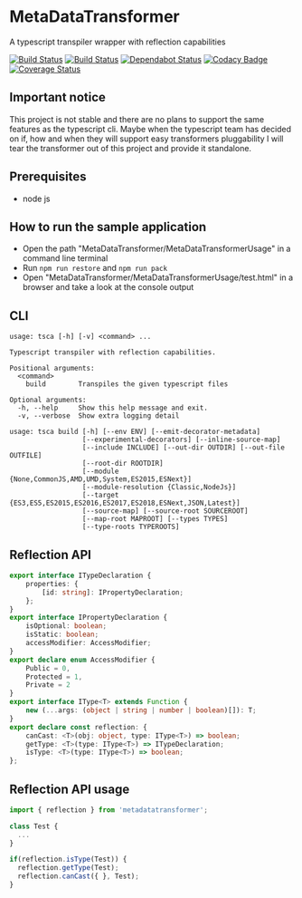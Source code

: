 # MetaDataTransformer

A typescript transpiler wrapper with reflection capabilities

[![Build Status](https://travis-ci.com/NtFreX/MetaDataTransformer.svg?branch=master)](https://travis-ci.com/NtFreX/MetaDataTransformer)
[![Build Status](https://dev.azure.com/ntfrex/MetaDataTransformer/_apis/build/status/NtFreX.MetaDataTransformer?branchName=master)](https://dev.azure.com/ntfrex/MetaDataTransformer/_build/latest?definitionId=1&branchName=master)
[![Dependabot Status](https://api.dependabot.com/badges/status?host=github&repo=NtFreX/MetaDataTransformer)](https://dependabot.com)
[![Codacy Badge](https://api.codacy.com/project/badge/Grade/ea59fba98f0d45288ed1a13d11c24049)](https://www.codacy.com/app/ntfrex/MetaDataTransformer?utm_source=github.com&amp;utm_medium=referral&amp;utm_content=NtFreX/MetaDataTransformer&amp;utm_campaign=Badge_Grade)
[![Coverage Status](https://coveralls.io/repos/github/NtFreX/MetaDataTransformer/badge.svg?branch=master)](https://coveralls.io/github/NtFreX/MetaDataTransformer?branch=master)

## Important notice

This project is not stable and there are no plans to support the same features as the typescript cli. Maybe when the typescript team has decided on if, how and when they will support easy transformers pluggability I will tear the transformer out of this project and provide it standalone.

## Prerequisites

*   node js

## How to run the sample application

*   Open the path "MetaDataTransformer/MetaDataTransformerUsage" in a command line terminal
*   Run `npm run restore` and `npm run pack`
*   Open "MetaDataTransformer/MetaDataTransformerUsage/test.html" in a browser and take a look at the console output

## CLI

```console
usage: tsca [-h] [-v] <command> ...

Typescript transpiler with reflection capabilities.

Positional arguments:
  <command>
    build        Transpiles the given typescript files

Optional arguments:
  -h, --help     Show this help message and exit.
  -v, --verbose  Show extra logging detail
  
usage: tsca build [-h] [--env ENV] [--emit-decorator-metadata]
                  [--experimental-decorators] [--inline-source-map]
                  [--include INCLUDE] [--out-dir OUTDIR] [--out-file OUTFILE]
                  [--root-dir ROOTDIR]
                  [--module {None,CommonJS,AMD,UMD,System,ES2015,ESNext}]
                  [--module-resolution {Classic,NodeJs}]
                  [--target {ES3,ES5,ES2015,ES2016,ES2017,ES2018,ESNext,JSON,Latest}]
                  [--source-map] [--source-root SOURCEROOT]
                  [--map-root MAPROOT] [--types TYPES]
                  [--type-roots TYPEROOTS]
```

## Reflection API

```ts
export interface ITypeDeclaration {
    properties: {
        [id: string]: IPropertyDeclaration;
    };
}
export interface IPropertyDeclaration {
    isOptional: boolean;
    isStatic: boolean;
    accessModifier: AccessModifier;
}
export declare enum AccessModifier {
    Public = 0,
    Protected = 1,
    Private = 2
}
export interface IType<T> extends Function {
    new (...args: (object | string | number | boolean)[]): T;
}
export declare const reflection: {
    canCast: <T>(obj: object, type: IType<T>) => boolean;
    getType: <T>(type: IType<T>) => ITypeDeclaration;
    isType: <T>(type: IType<T>) => boolean;
};
```

## Reflection API usage

```ts
import { reflection } from 'metadatatransformer';

class Test {
  ...
}

if(reflection.isType(Test)) {
  reflection.getType(Test);
  reflection.canCast({ }, Test);
}
```

